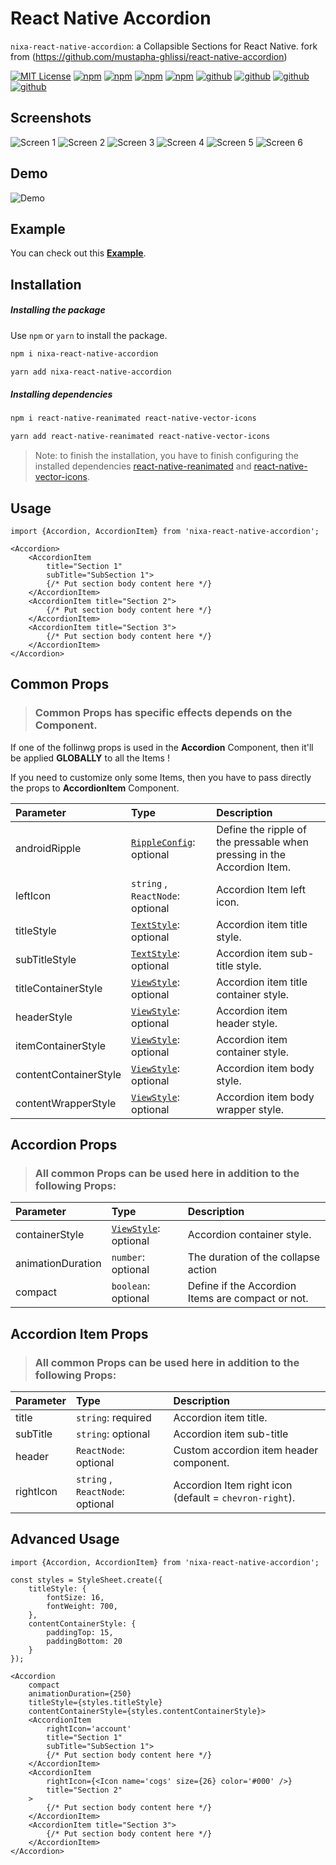 
# React Native Accordion
`nixa-react-native-accordion`: a Collapsible Sections for React Native. fork from (https://github.com/mustapha-ghlissi/react-native-accordion)

[![MIT License](https://img.shields.io/badge/License-MIT-green.svg)](https://choosealicense.com/licenses/mit/)
[![npm](https://img.shields.io/npm/v/@mustapha-ghlissi/react-native-accordion.svg)](https://www.npmjs.com/package/@mustapha-ghlissi/react-native-accordion)
[![npm](https://img.shields.io/npm/unpacked-size/react-native-picker-select)](https://www.npmjs.com/package/@mustapha-ghlissi/react-native-accordion)
[![npm](https://img.shields.io/npms-io/maintenance-score/react-native-accordion)](https://www.npmjs.com/package/@mustapha-ghlissi/react-native-accordion)
[![npm](https://img.shields.io/npm/dm/@mustapha-ghlissi/react-native-accordion.svg)](https://www.npmjs.com/package/@mustapha-ghlissi/react-native-accordion)
[![github](https://img.shields.io/github/v/release/mustapha-ghlissi/react-native-accordion)](https://www.npmjs.com/package/@mustapha-ghlissi/react-native-accordion)
[![github](https://img.shields.io/github/actions/workflow/status/mustapha-ghlissi/react-native-accordion/release.yml)](https://www.npmjs.com/package/@mustapha-ghlissi/react-native-accordion)
[![github](https://img.shields.io/github/contributors/mustapha-ghlissi/react-native-accordion)](https://www.npmjs.com/package/@mustapha-ghlissi/react-native-accordion)
[![github](https://img.shields.io/github/release-date/mustapha-ghlissi/react-native-accordion)](https://www.npmjs.com/package/@mustapha-ghlissi/react-native-accordion)

## Screenshots
![Screen 1](./screenshots/screen-1.jpg)
![Screen 2](./screenshots/screen-2.jpg)
![Screen 3](./screenshots/screen-3.jpg)
![Screen 4](./screenshots/c-screen-1.jpg)
![Screen 5](./screenshots/c-screen-2.jpg)
![Screen 6](./screenshots/c-screen-3.jpg)

## Demo
![Demo](./demo/demo.gif)

## Example
You can check out this [<u><b>Example</b></u>](./example/).

## Installation
##### Installing the package
Use `npm` or `yarn` to install the package.

``` sh
npm i nixa-react-native-accordion
```

``` sh
yarn add nixa-react-native-accordion
```

##### Installing dependencies
``` sh
npm i react-native-reanimated react-native-vector-icons
```

``` sh
yarn add react-native-reanimated react-native-vector-icons
```

> Note: to finish the installation, you have to finish configuring the installed dependencies [react-native-reanimated](https://docs.swmansion.com/react-native-reanimated/docs/fundamentals/getting-started/) and [react-native-vector-icons](https://github.com/oblador/react-native-vector-icons).

## Usage
``` tsx
import {Accordion, AccordionItem} from 'nixa-react-native-accordion';

<Accordion>
    <AccordionItem
        title="Section 1"
        subTitle="SubSection 1">
        {/* Put section body content here */}
    </AccordionItem>
    <AccordionItem title="Section 2">
        {/* Put section body content here */}
    </AccordionItem>
    <AccordionItem title="Section 3">
        {/* Put section body content here */}
    </AccordionItem>
</Accordion>
``` 

## Common Props
>### Common Props has specific effects depends on the Component.
<p>If one of the follinwg props is used in the <b>Accordion</b> Component, then it'll be applied <b>GLOBALLY</b> to all the Items !</p>
<p>If you need to customize only some Items, then you have to pass directly the props to <b>AccordionItem</b> Component.</p>

| Parameter | Type     | Description                |
| :-------- | :------- | :------------------------- |
| androidRipple | [`RippleConfig`](https://reactnative.dev/docs/0.73/pressable#rippleconfig): optional | Define the ripple of the pressable when pressing in the Accordion Item. |
| leftIcon | `string` , `ReactNode`: optional | Accordion Item left icon. |
| titleStyle | [`TextStyle`](https://reactnative.dev/docs/text-style-props): optional | Accordion item title style. |
| subTitleStyle | [`TextStyle`](https://reactnative.dev/docs/text-style-props): optional | Accordion item sub-title style. |
| titleContainerStyle | [`ViewStyle`](https://reactnative.dev/docs/view-style-props): optional | Accordion item title container style. |
| headerStyle | [`ViewStyle`](https://reactnative.dev/docs/view-style-props): optional | Accordion item header style. |
| itemContainerStyle | [`ViewStyle`](https://reactnative.dev/docs/view-style-props): optional | Accordion item container style. |
| contentContainerStyle | [`ViewStyle`](https://reactnative.dev/docs/view-style-props): optional | Accordion item body style. |
| contentWrapperStyle | [`ViewStyle`](https://reactnative.dev/docs/view-style-props): optional | Accordion item body wrapper style. |

## Accordion Props
>### All common Props can be used here in addition to the following Props:

| Parameter | Type     | Description                |
| :-------- | :------- | :------------------------- |
| containerStyle | [`ViewStyle`](https://reactnative.dev/docs/view-style-props): optional | Accordion container style. |
| animationDuration | `number`: optional | The duration of the collapse action |
| compact | `boolean`: optional | Define if the Accordion Items are compact or not. |

## Accordion Item Props
>### All common Props can be used here in addition to the following Props:

| Parameter | Type     | Description                |
| :-------- | :------- | :------------------------- |
| title | `string`: required | Accordion item title. |
| subTitle | `string`: optional | Accordion item sub-title |
| header | `ReactNode`: optional | Custom accordion item header component. |
| rightIcon | `string` , `ReactNode`: optional | Accordion Item right icon (default = `chevron-right`). |

## Advanced Usage
``` tsx
import {Accordion, AccordionItem} from 'nixa-react-native-accordion';

const styles = StyleSheet.create({
    titleStyle: {
        fontSize: 16,
        fontWeight: 700,
    },
    contentContainerStyle: {
        paddingTop: 15,
        paddingBottom: 20
    }
});

<Accordion
    compact
    animationDuration={250}
    titleStyle={styles.titleStyle}
    contentContainerStyle={styles.contentContainerStyle}>
    <AccordionItem
        rightIcon='account'
        title="Section 1"
        subTitle="SubSection 1">
        {/* Put section body content here */}
    </AccordionItem>
    <AccordionItem
        rightIcon={<Icon name='cogs' size={26} color='#000' />}
        title="Section 2"
    >
        {/* Put section body content here */}
    </AccordionItem>
    <AccordionItem title="Section 3">
        {/* Put section body content here */}
    </AccordionItem>
</Accordion>
``` 
